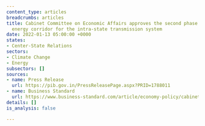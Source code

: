 ```yaml
---
content_type: articles
breadcrumbs: articles
title: Cabinet Committee on Economic Affairs approves the second phase of the green
  energy corridor for the intra-state transmission system
date: 2022-01-13 05:00:00 +0000
states:
- Center-State Relations
sectors:
- Climate Change
- Energy
subsectors: []
sources:
- name: Press Release
  url: https://pib.gov.in/PressReleasePage.aspx?PRID=1788011
- name: Business Standard
  url: https://www.business-standard.com/article/economy-policy/cabinet-approves-rs-12-000-cr-for-2nd-phase-of-green-energy-corridor-122010601069_1.html
details: []
is_analysis: false

---
```

